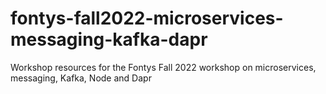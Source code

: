 # fontys-fall2022-microservices-messaging-kafka-dapr
Workshop resources for the Fontys Fall 2022 workshop on microservices, messaging, Kafka, Node and Dapr
